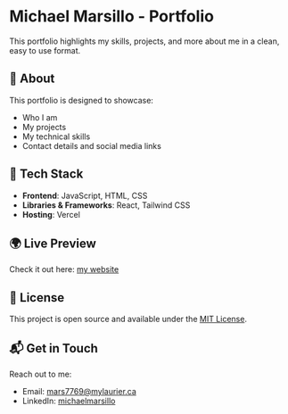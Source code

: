 # Michael Marsillo - Portfolio

This portfolio highlights my skills, projects, and more about me in a clean, easy to use format.

## 📌 About

This portfolio is designed to showcase:
- Who I am
- My projects
- My technical skills
- Contact details and social media links

## 🔧 Tech Stack

- **Frontend**: JavaScript, HTML, CSS
- **Libraries & Frameworks**: React, Tailwind CSS
- **Hosting**: Vercel

## 🌍 Live Preview

Check it out here: [my website](https://michaelamrsillo.ca)

## 📜 License

This project is open source and available under the [MIT License](LICENSE).

## 📬 Get in Touch

Reach out to me:
- Email: mars7769@mylaurier.ca
- LinkedIn: [michaelmarsillo](https://www.linkedin.com/in/michaelmarsillo/)
